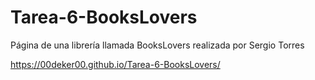 # Tarea-6-BooksLovers
Página de una librería llamada BooksLovers realizada por Sergio Torres


https://00deker00.github.io/Tarea-6-BooksLovers/

